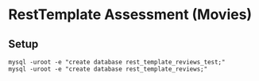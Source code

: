 # RestTemplate Assessment (Movies)

## Setup

```
mysql -uroot -e "create database rest_template_reviews_test;"
mysql -uroot -e "create database rest_template_reviews;"
```